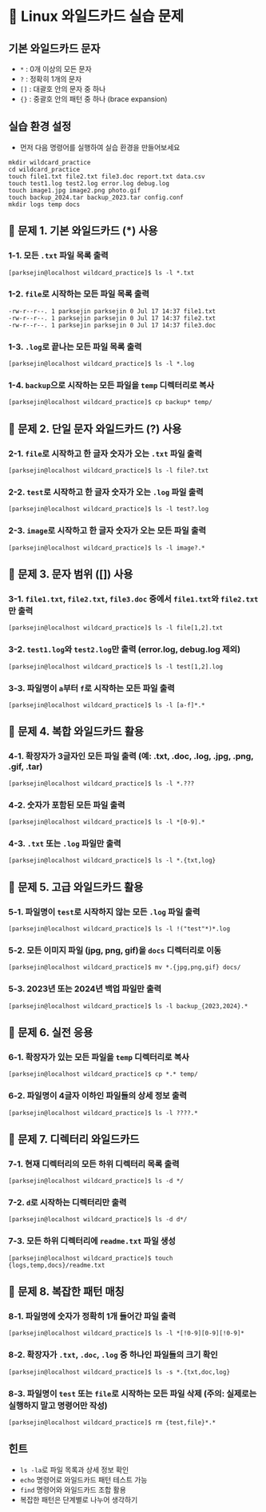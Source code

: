 # 📁 Linux 와일드카드 실습 문제

## 기본 와일드카드 문자
- `*` : 0개 이상의 모든 문자
- `?` : 정확히 1개의 문자
- `[]` : 대괄호 안의 문자 중 하나
- `{}` : 중괄호 안의 패턴 중 하나 (brace expansion)

## 실습 환경 설정
- 먼저 다음 명령어를 실행하여 실습 환경을 만들어보세요

```shell
mkdir wildcard_practice
cd wildcard_practice
touch file1.txt file2.txt file3.doc report.txt data.csv
touch test1.log test2.log error.log debug.log
touch image1.jpg image2.png photo.gif
touch backup_2024.tar backup_2023.tar config.conf
mkdir logs temp docs
```

## 📁 문제 1. 기본 와일드카드 (*) 사용

### 1-1. 모든 `.txt` 파일 목록 출력
```shell
[parksejin@localhost wildcard_practice]$ ls -l *.txt
```

### 1-2. `file`로 시작하는 모든 파일 목록 출력
```shell
-rw-r--r--. 1 parksejin parksejin 0 Jul 17 14:37 file1.txt
-rw-r--r--. 1 parksejin parksejin 0 Jul 17 14:37 file2.txt
-rw-r--r--. 1 parksejin parksejin 0 Jul 17 14:37 file3.doc
```

### 1-3. `.log`로 끝나는 모든 파일 목록 출력
```shell
[parksejin@localhost wildcard_practice]$ ls -l *.log
```

### 1-4. `backup`으로 시작하는 모든 파일을 `temp` 디렉터리로 복사
```shell
[parksejin@localhost wildcard_practice]$ cp backup* temp/
```

## 📁 문제 2. 단일 문자 와일드카드 (?) 사용

### 2-1. `file`로 시작하고 한 글자 숫자가 오는 `.txt` 파일 출력
```shell
[parksejin@localhost wildcard_practice]$ ls -l file?.txt
```

### 2-2. `test`로 시작하고 한 글자 숫자가 오는 `.log` 파일 출력
```shell
[parksejin@localhost wildcard_practice]$ ls -l test?.log
```

### 2-3. `image`로 시작하고 한 글자 숫자가 오는 모든 파일 출력
```shell
[parksejin@localhost wildcard_practice]$ ls -l image?.*
```

## 📁 문제 3. 문자 범위 ([]) 사용

### 3-1. `file1.txt`, `file2.txt`, `file3.doc` 중에서 `file1.txt`와 `file2.txt`만 출력
```shell
[parksejin@localhost wildcard_practice]$ ls -l file[1,2].txt
```

### 3-2. `test1.log`와 `test2.log`만 출력 (error.log, debug.log 제외)
```shell
[parksejin@localhost wildcard_practice]$ ls -l test[1,2].log
```

### 3-3. 파일명이 `a`부터 `f`로 시작하는 모든 파일 출력
```shell
[parksejin@localhost wildcard_practice]$ ls -l [a-f]*.*
```

## 📁 문제 4. 복합 와일드카드 활용

### 4-1. 확장자가 3글자인 모든 파일 출력 (예: .txt, .doc, .log, .jpg, .png, .gif, .tar)
```shell
[parksejin@localhost wildcard_practice]$ ls -l *.???
```

### 4-2. 숫자가 포함된 모든 파일 출력
```shell
[parksejin@localhost wildcard_practice]$ ls -l *[0-9].*
```

### 4-3. `.txt` 또는 `.log` 파일만 출력
```shell
[parksejin@localhost wildcard_practice]$ ls -l *.{txt,log}
```

## 📁 문제 5. 고급 와일드카드 활용

### 5-1. 파일명이 `test`로 시작하지 않는 모든 `.log` 파일 출력
```shell
[parksejin@localhost wildcard_practice]$ ls -l !("test"*)*.log
```

### 5-2. 모든 이미지 파일 (jpg, png, gif)을 `docs` 디렉터리로 이동
```shell
[parksejin@localhost wildcard_practice]$ mv *.{jpg,png,gif} docs/
```

### 5-3. 2023년 또는 2024년 백업 파일만 출력
```shell
[parksejin@localhost wildcard_practice]$ ls -l backup_{2023,2024}.*
```

## 📁 문제 6. 실전 응용

### 6-1. 확장자가 있는 모든 파일을 `temp` 디렉터리로 복사
```shell
[parksejin@localhost wildcard_practice]$ cp *.* temp/
```

### 6-2. 파일명이 4글자 이하인 파일들의 상세 정보 출력
```shell
[parksejin@localhost wildcard_practice]$ ls -l ????.*
```

## 📁 문제 7. 디렉터리 와일드카드

### 7-1. 현재 디렉터리의 모든 하위 디렉터리 목록 출력
```shell
[parksejin@localhost wildcard_practice]$ ls -d */
```

### 7-2. `d`로 시작하는 디렉터리만 출력
```shell
[parksejin@localhost wildcard_practice]$ ls -d d*/
```

### 7-3. 모든 하위 디렉터리에 `readme.txt` 파일 생성
```shell
[parksejin@localhost wildcard_practice]$ touch {logs,temp,docs}/readme.txt
```

## 📁 문제 8. 복잡한 패턴 매칭

### 8-1. 파일명에 숫자가 정확히 1개 들어간 파일 출력
```shell
[parksejin@localhost wildcard_practice]$ ls -l *[!0-9][0-9][!0-9]*
```

### 8-2. 확장자가 `.txt`, `.doc`, `.log` 중 하나인 파일들의 크기 확인
```shell
[parksejin@localhost wildcard_practice]$ ls -s *.{txt,doc,log}
```

### 8-3. 파일명이 `test` 또는 `file`로 시작하는 모든 파일 삭제 (주의: 실제로는 실행하지 말고 명령어만 작성)
```shell
[parksejin@localhost wildcard_practice]$ rm {test,file}*.*
```

## 힌트
- `ls -la`로 파일 목록과 상세 정보 확인
- `echo` 명령어로 와일드카드 패턴 테스트 가능
- `find` 명령어와 와일드카드 조합 활용
- 복잡한 패턴은 단계별로 나누어 생각하기